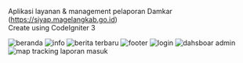 Aplikasi layanan & management pelaporan Damkar
<br />
(https://siyap.magelangkab.go.id)
<br />Create using CodeIgniter 3

![beranda](https://user-images.githubusercontent.com/44487637/135443375-c40f332b-379c-4a5b-9704-4cf24a2d9b90.JPG)
![info](https://user-images.githubusercontent.com/44487637/135443395-4a2a137d-9f54-425b-980a-aa81cc109f6f.JPG)
![berita terbaru](https://user-images.githubusercontent.com/44487637/135443384-71a29052-a186-43df-b38f-3b83075b83b2.JPG)
![footer](https://user-images.githubusercontent.com/44487637/135443391-02c29375-ec6b-4261-ae7b-d5d689ac6db0.JPG)
![login](https://user-images.githubusercontent.com/44487637/135443357-03c2dedb-a530-4f67-b00d-ec473b7f99a7.JPG)
![dahsboar admin](https://user-images.githubusercontent.com/44487637/135443386-0067fa07-7239-4a77-8495-83cce22106ae.JPG)
![map tracking laporan masuk](https://user-images.githubusercontent.com/44487637/135443368-6278063f-734a-4338-b900-aef76a2d3244.JPG)


